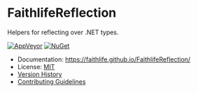 # FaithlifeReflection

Helpers for reflecting over .NET types.

[![AppVeyor](https://img.shields.io/appveyor/ci/Faithlife/faithlifereflection/master.svg)](https://ci.appveyor.com/project/Faithlife/faithlifereflection) [![NuGet](https://img.shields.io/nuget/v/Faithlife.Reflection.svg)](https://www.nuget.org/packages/Faithlife.Reflection)

* Documentation: https://faithlife.github.io/FaithlifeReflection/
* License: [MIT](LICENSE)
* [Version History](VersionHistory.md)
* [Contributing Guidelines](CONTRIBUTING.md)
